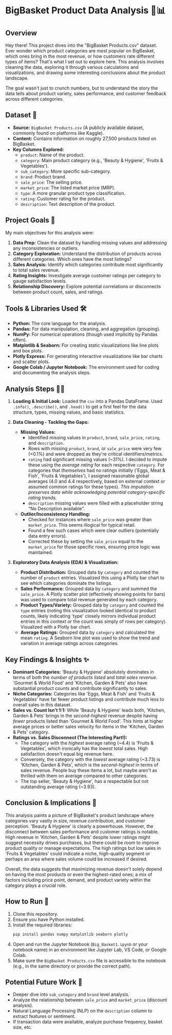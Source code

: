 # BigBasket Product Data Analysis 🛒📊

## Overview

Hey there! This project dives into the "BigBasket Products.csv" dataset. Ever wonder which product categories are most popular on BigBasket, which ones bring in the most revenue, or how customers rate different types of items? That's what I set out to explore here. This analysis involves cleaning the data, exploring it through various calculations and visualizations, and drawing some interesting conclusions about the product landscape.

The goal wasn't just to crunch numbers, but to understand the story the data tells about product variety, sales performance, and customer feedback across different categories.

## Dataset 📄

*   **Source:** `BigBasket Products.csv` (A publicly available dataset, commonly found on platforms like Kaggle).
*   **Content:** Contains information on roughly 27,500 products listed on BigBasket.
*   **Key Columns Explored:**
    *   `product`: Name of the product.
    *   `category`: Main product category (e.g., 'Beauty & Hygiene', 'Fruits & Vegetables').
    *   `sub_category`: More specific sub-category.
    *   `brand`: Product brand.
    *   `sale_price`: The selling price.
    *   `market_price`: The listed market price (MRP).
    *   `type`: A more granular product type classification.
    *   `rating`: Customer rating for the product.
    *   `description`: Text description of the product.

## Project Goals 🎯

My main objectives for this analysis were:

1.  **Data Prep:** Clean the dataset by handling missing values and addressing any inconsistencies or outliers.
2.  **Category Exploration:** Understand the distribution of products across different categories. Which ones have the most listings?
3.  **Sales Analysis:** Identify which categories contribute most significantly to total sales revenue.
4.  **Rating Insights:** Investigate average customer ratings per category to gauge satisfaction levels.
5.  **Relationship Discovery:** Explore potential correlations or disconnects between product count, sales, and ratings.

## Tools & Libraries Used 🛠️

*   **Python:** The core language for the analysis.
*   **Pandas:** For data manipulation, cleaning, and aggregation (grouping).
*   **NumPy:** For numerical operations (though used implicitly by Pandas often).
*   **Matplotlib & Seaborn:** For creating static visualizations like line plots and box plots.
*   **Plotly Express:** For generating interactive visualizations like bar charts and scatter plots.
*   **Google Colab / Jupyter Notebook:** The environment used for coding and documenting the analysis steps.

## Analysis Steps 🚶‍♂️

1.  **Loading & Initial Look:** Loaded the `csv` into a Pandas DataFrame. Used `.info()`, `.describe()`, and `.head()` to get a first feel for the data structure, types, missing values, and basic statistics.

2.  **Data Cleaning - Tackling the Gaps:**
    *   **Missing Values:**
        *   Identified missing values in `product`, `brand`, `sale_price`, `rating`, and `description`.
        *   Rows with missing `product`, `brand`, or `sale_price` were very few (<0.1%) and were dropped as they're critical identifiers/metrics.
        *   `rating` had significant missing values (~31%). I decided to impute these using the *average rating* for each respective `category`. For categories that *themselves* had no ratings initially ('Eggs, Meat & Fish', 'Fruits & Vegetables'), I assigned reasonable global averages (4.0 and 4.4 respectively, based on external context or assumed common ratings for these types). *This imputation preserves data while acknowledging potential category-specific rating trends.*
        *   `description` missing values were filled with a placeholder string "No Description available".
    *   **Outlier/Inconsistency Handling:**
        *   Checked for instances where `sale_price` was greater than `market_price`. This seems illogical for typical retail.
        *   Found a few such cases which were clear outliers (potentially data entry errors).
        *   Corrected these by setting the `sale_price` equal to the `market_price` for those specific rows, ensuring price logic was maintained.

3.  **Exploratory Data Analysis (EDA) & Visualization:**
    *   **Product Distribution:** Grouped data by `category` and counted the number of `product` entries. Visualized this using a Plotly bar chart to see which categories dominate the listings.
    *   **Sales Performance:** Grouped data by `category` and summed the `sale_price`. A Plotly scatter plot (effectively showing points for bars) was used to compare total revenue generated by each category.
    *   **Product Types/Variety:** Grouped data by `category` and counted the `type` entries (noting this visualization looked identical to product counts, likely indicating 'type' closely mirrors individual product entries in this context or the count was simply of rows per category). Visualized with a Plotly bar chart.
    *   **Average Ratings:** Grouped data by `category` and calculated the mean `rating`. A Seaborn line plot was used to show the trend and variation in average ratings across categories.

## Key Findings & Insights ✨

*   **Dominant Categories:** 'Beauty & Hygiene' absolutely dominates in terms of both the *number of products listed* and *total sales revenue*. 'Gourmet & World Food' and 'Kitchen, Garden & Pets' also have substantial product counts and contribute significantly to sales.
*   **Niche Categories:** Categories like 'Eggs, Meat & Fish' and 'Fruits & Vegetables' have far fewer product listings and contribute much less to overall sales in this dataset.
*   **Sales vs. Count Isn't 1:1:** While 'Beauty & Hygiene' leads both, 'Kitchen, Garden & Pets' brings in the *second-highest* revenue despite having *fewer* products listed than 'Gourmet & World Food'. This hints at higher average prices or better sales velocity for items in the 'Kitchen, Garden & Pets' category.
*   **Ratings vs. Sales Disconnect (The Interesting Part!):**
    *   The category with the *highest* average rating (~4.4) is 'Fruits & Vegetables', which ironically has the *lowest* total sales. High satisfaction doesn't equal big revenue here.
    *   Conversely, the category with the *lowest* average rating (~3.73) is 'Kitchen, Garden & Pets', which is the *second-highest* in terms of sales revenue. People buy these items a lot, but maybe aren't as thrilled with them on average compared to other categories.
    *   The top seller, 'Beauty & Hygiene', has a respectable but not outstanding average rating (~3.93).

## Conclusion & Implications 🤔

This analysis paints a picture of BigBasket's product landscape where categories vary vastly in size, revenue contribution, and customer perception. 'Beauty & Hygiene' is clearly a powerhouse. However, the disconnect between sales performance and customer ratings is notable. High revenue in 'Kitchen, Garden & Pets' despite lower ratings might suggest necessity drives purchases, but there could be room to improve product quality or manage expectations. The high ratings but low sales in 'Fruits & Vegetables' could indicate a niche, high-quality segment or perhaps an area where sales volume could be increased if desired.

Overall, the data suggests that maximizing revenue doesn't solely depend on having the most products or even the highest-rated ones; a mix of factors including price point, demand, and product variety within the category plays a crucial role.

## How to Run 🚀

1.  Clone this repository.
2.  Ensure you have Python installed.
3.  Install the required libraries:
    ```bash
    pip install pandas numpy matplotlib seaborn plotly
    ```
4.  Open and run the Jupyter Notebook (`Big_Basket1.ipynb` or your notebook name) in an environment like Jupyter Lab, VS Code, or Google Colab.
5.  Make sure the `BigBasket Products.csv` file is accessible to the notebook (e.g., in the same directory or provide the correct path).

## Potential Future Work 🔮

*   Deeper dive into `sub_category` and `brand` level analysis.
*   Analyze the relationship between `sale_price` and `market_price` (discount analysis).
*   Natural Language Processing (NLP) on the `description` column to extract features or sentiment.
*   If transaction data were available, analyze purchase frequency, basket size, etc.
